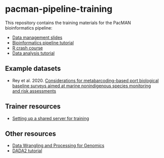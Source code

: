 # pacman-pipeline-training

This repository contains the training materials for the PacMAN bioinformatics pipeline:

- [Data management slides](https://iobis.github.io/pacman-pipeline-training/data_management_slides.html)
- [Bioinformatics pipeline tutorial](tutorial.md)
- [R crash course]()
- [Data analysis tutorial](https://iobis.github.io/pacman-pipeline-training/rey_analysis.html)

## Example datasets

- Rey et al. 2020. [Considerations for metabarcoding-based port biological baseline surveys aimed at marine nonindigenous species monitoring and risk assessments](datasets/rey)

## Trainer resources

- [Setting up a shared server for training](server_setup.md)

## Other resources

- [Data Wrangling and Processing for Genomics](https://datacarpentry.org/wrangling-genomics/)
- [DADA2 tutorial](https://benjjneb.github.io/dada2/tutorial.html)
